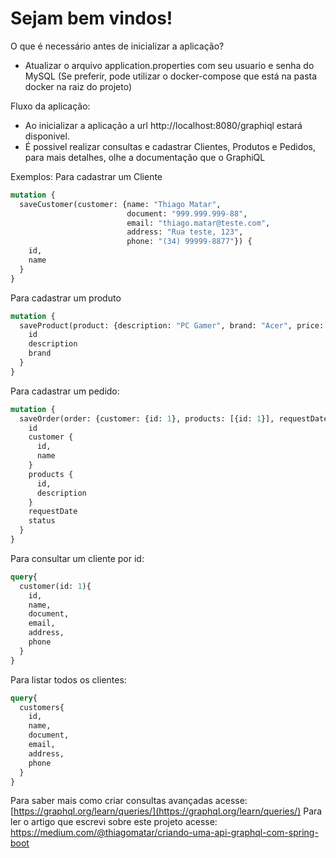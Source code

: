 # Sejam bem vindos!

O que é necessário antes de inicializar a aplicação?
- Atualizar o arquivo application.properties com seu usuario e senha do MySQL (Se preferir, pode utilizar o docker-compose que está na pasta docker na raiz do projeto)

Fluxo da aplicação:
- Ao inicializar a aplicação a url http://localhost:8080/graphiql estará disponivel. 
- É possivel realizar consultas e  cadastrar Clientes, Produtos e Pedidos, para mais detalhes, olhe a documentação que o GraphiQL

Exemplos:
Para cadastrar um Cliente
```graphql
mutation {
  saveCustomer(customer: {name: "Thiago Matar", 
						  document: "999.999.999-88", 
						  email: "thiago.matar@teste.com", 
						  address: "Rua teste, 123", 
						  phone: "(34) 99999-8877"}) {
    id,
    name
  }
}
```
Para cadastrar um produto
```graphql
mutation {
  saveProduct(product: {description: "PC Gamer", brand: "Acer", price: 5000.0}) {
    id
    description
    brand
  }
}

```
Para cadastrar um pedido:
```graphql
mutation {
  saveOrder(order: {customer: {id: 1}, products: [{id: 1}], requestDate: "2020-10-18", status: PENDING}) {
    id
    customer {
      id,
      name
    }
    products {
      id,
      description
    }
    requestDate
    status
  }
}
```
Para consultar um cliente por id:
```graphql
query{
  customer(id: 1){
    id,
    name,
    document,
    email,
    address,
    phone
  }
}
```

Para listar todos os clientes: 
```graphql
query{
  customers{
    id,
    name,
    document,
    email,
    address,
    phone
  }
}
```

Para saber mais como criar consultas avançadas acesse: [https://graphql.org/learn/queries/](https://graphql.org/learn/queries/)
Para ler o artigo que escrevi sobre este projeto acesse: https://medium.com/@thiagomatar/criando-uma-api-graphql-com-spring-boot
